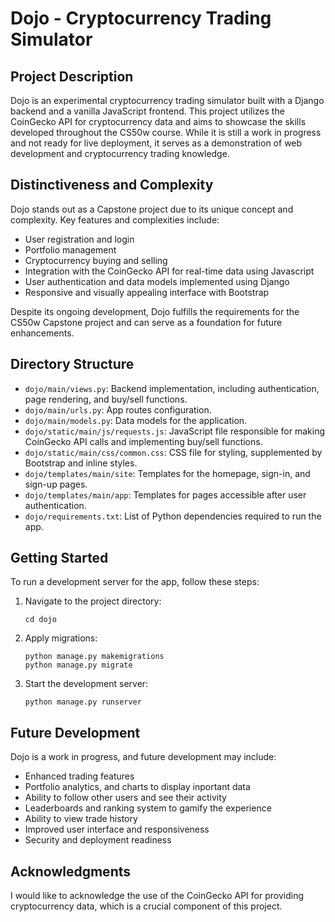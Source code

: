 # Dojo - Cryptocurrency Trading Simulator

## Project Description

Dojo is an experimental cryptocurrency trading simulator built with a Django backend and a vanilla JavaScript frontend. This project utilizes the CoinGecko API for cryptocurrency data and aims to showcase the skills developed throughout the CS50w course. While it is still a work in progress and not ready for live deployment, it serves as a demonstration of web development and cryptocurrency trading knowledge.

## Distinctiveness and Complexity

Dojo stands out as a Capstone project due to its unique concept and complexity. Key features and complexities include:

- User registration and login
- Portfolio management
- Cryptocurrency buying and selling
- Integration with the CoinGecko API for real-time data using Javascript
- User authentication and data models implemented using Django
- Responsive and visually appealing interface with Bootstrap

Despite its ongoing development, Dojo fulfills the requirements for the CS50w Capstone project and can serve as a foundation for future enhancements.

## Directory Structure

- `dojo/main/views.py`: Backend implementation, including authentication, page rendering, and buy/sell functions.
- `dojo/main/urls.py`: App routes configuration.
- `dojo/main/models.py`: Data models for the application.
- `dojo/static/main/js/requests.js`: JavaScript file responsible for making CoinGecko API calls and implementing buy/sell functions.
- `dojo/static/main/css/common.css`: CSS file for styling, supplemented by Bootstrap and inline styles.
- `dojo/templates/main/site`: Templates for the homepage, sign-in, and sign-up pages.
- `dojo/templates/main/app`: Templates for pages accessible after user authentication.
- `dojo/requirements.txt`: List of Python dependencies required to run the app.

## Getting Started

To run a development server for the app, follow these steps:

1. Navigate to the project directory:
   ```
   cd dojo
   ```

2. Apply migrations:
   ```
   python manage.py makemigrations
   python manage.py migrate
   ```

3. Start the development server:
   ```
   python manage.py runserver
   ```


## Future Development

Dojo is a work in progress, and future development may include:

- Enhanced trading features
- Portfolio analytics, and charts to display inportant data
- Ability to follow other users and see their activity
- Leaderboards and ranking system to gamify the experience
- Ability to view trade history
- Improved user interface and responsiveness
- Security and deployment readiness

## Acknowledgments
I would like to acknowledge the use of the CoinGecko API for providing cryptocurrency data, which is a crucial component of this project.
